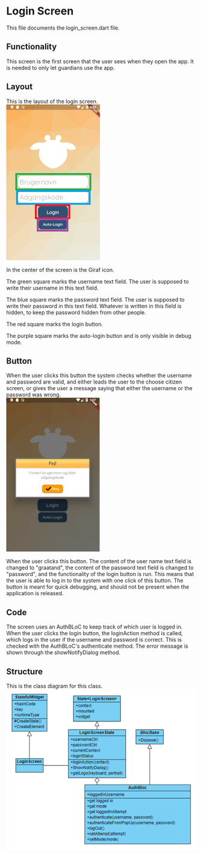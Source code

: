 # Login Screen

This file documents the login_screen.dart file.

## Functionality

This screen is the first screen that the user sees when they open the app. It is needed to only let guardians use the app.

## Layout

This is the layout of the login screen.<br>
![Layout](../pictures/LoginScreen.png)

In the center of the screen is the Giraf icon.

The green square marks the username text field.
The user is supposed to write their username in this text field.

The blue square marks the password text field.
The user is supposed to write their password in this text field.
Whatever is written in this field is hidden, to keep the password hidden from other people.

The red square marks the login button.

The purple square marks the auto-login button and is only visible in debug mode.

## Button

When the user clicks this button the system checks whether the username and password are valid, and either leads the user to the choose citizen screen, or gives the user a message saying that either the username or the password was wrong.<br>
![error message](../pictures/LoginScreenErrorMessage.png)

When the user clicks this button.
The content of the user name text field is changed to "graatand", the content of the password text field is changed to "password", and the functionality of the login button is run.
This means that the user is able to log in to the system with one click of this button.
The button is meant for quick debugging, and should not be present when the application is released.

## Code

The screen uses an AuthBLoC to keep track of which user is logged in.
When the user clicks the login button, the loginAction method is called, which logs in the user if the username and password is correct.
This is checked with the AuthBLoC's authenticate method.
The error message is shown through the showNotifyDialog method.

## Structure

This is the class diagram for this class.<br>
![class diagram](../pictures/LoginScreenDiagram.PNG)